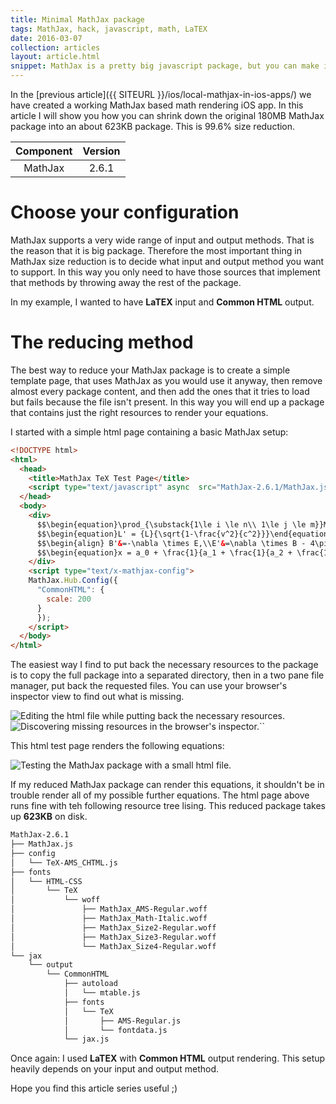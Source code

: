 ```yaml
---
title: Minimal MathJax package
tags: MathJax, hack, javascript, math, LaTEX
date: 2016-03-07
collection: articles
layout: article.html
snippet: MathJax is a pretty big javascript package, but you can make it work after you stripped off most of the files. The final package size could be around 623KB.
---
```



In the [previous article]({{ SITEURL }}/ios/local-mathjax-in-ios-apps/) we have created a working MathJax based math rendering iOS app. In this article I will show you how you can shrink down the original 180MB MathJax package into an about 623KB package. This is 99.6% size reduction.

| Component | Version |
|:---------:|:-------:|
| MathJax   | 2.6.1   |

# Choose your configuration

MathJax supports a very wide range of input and output methods. That is the reason that it is big package. Therefore the most important thing in MathJax size reduction is to decide what input and output method you want to support. In this way you only need to have those sources that implement that methods by throwing away the rest of the package.

In my example, I wanted to have __LaTEX__ input and __Common HTML__ output.

# The reducing method

The best way to reduce your MathJax package is to create a simple template page, that uses MathJax as you would use it anyway, then remove almost every package content, and then add the ones that it tries to load but fails because the file isn't present. In this way you will end up a package that contains just the right resources to render your equations.

I started with a simple html page containing a basic MathJax setup:

``` html
<!DOCTYPE html>
<html>
  <head>
    <title>MathJax TeX Test Page</title>
    <script type="text/javascript" async  src="MathJax-2.6.1/MathJax.js?config=TeX-AMS_CHTML"></script>
  </head>
  <body>
    <div>
      $$\begin{equation}\prod_{\substack{1\le i \le n\\ 1\le j \le m}}M_{i,j} \end{equation}$$
      $$\begin{equation}L' = {L}{\sqrt{1-\frac{v^2}{c^2}}}\end{equation} $$
      $$\begin{align} B'&=-\nabla \times E,\\E'&=\nabla \times B - 4\pi j,\end{align} $$
      $$\begin{equation}x = a_0 + \frac{1}{a_1 + \frac{1}{a_2 + \frac{1}{a_3 + a_4}}}\end{equation} $$
    </div>
    <script type="text/x-mathjax-config">
    MathJax.Hub.Config({
      "CommonHTML": {
        scale: 200
      }
      });
    </script>
  </body>
</html>
```
The easiest way I find to put back the necessary resources to the package is to copy the full package into a separated directory, then in a two pane file manager, put back the requested files. You can use your browser's inspector view to find out what is missing.

<div class="gallery">
  <img class="jslghtbx-thmb no-shadow" src="/images/articles/minimal-mathjax/reducer-atom-project.png" alt="Editing the html file while putting back the necessary resources." data-jslghtbx data-jslghtbx-caption="Editing the html file while putting back the necessary resources." data-jslghtbx-group="minimal-mathjax-group-02" />
  <img class="jslghtbx-thmb no-shadow" src="/images/articles/minimal-mathjax/missing-resources.png" alt="Discovering missing resources in the browser's inspector.``" data-jslghtbx data-jslghtbx-caption="Discovering missing resources in the browser's inspector." data-jslghtbx-group="minimal-mathjax-group-02" />
</div>

This html test page renders the following equations:

<div class="gallery">
  <img class="jslghtbx-thmb no-shadow" src="/images/articles/minimal-mathjax/test-html.png" alt="Testing the MathJax package with a small html file." data-jslghtbx data-jslghtbx-caption="Testing the MathJax package with a small html file." data-jslghtbx-group="minimal-mathjax-group-01" />
</div>

If my reduced MathJax package can render this equations, it shouldn't be in trouble render all of my possible further equations. The html page above runs fine with teh following resource tree lising. This reduced package takes up __623KB__ on disk.

``` bash
MathJax-2.6.1
├── MathJax.js
├── config
│   └── TeX-AMS_CHTML.js
├── fonts
│   └── HTML-CSS
│       └── TeX
│           └── woff
│               ├── MathJax_AMS-Regular.woff
│               ├── MathJax_Math-Italic.woff
│               ├── MathJax_Size2-Regular.woff
│               ├── MathJax_Size3-Regular.woff
│               └── MathJax_Size4-Regular.woff
└── jax
    └── output
        └── CommonHTML
            ├── autoload
            │   └── mtable.js
            ├── fonts
            │   └── TeX
            │       ├── AMS-Regular.js
            │       └── fontdata.js
            └── jax.js
```

Once again: I used __LaTEX__ with __Common HTML__ output rendering. This setup heavily depends on your input and output method.

Hope you find this article series useful ;)


